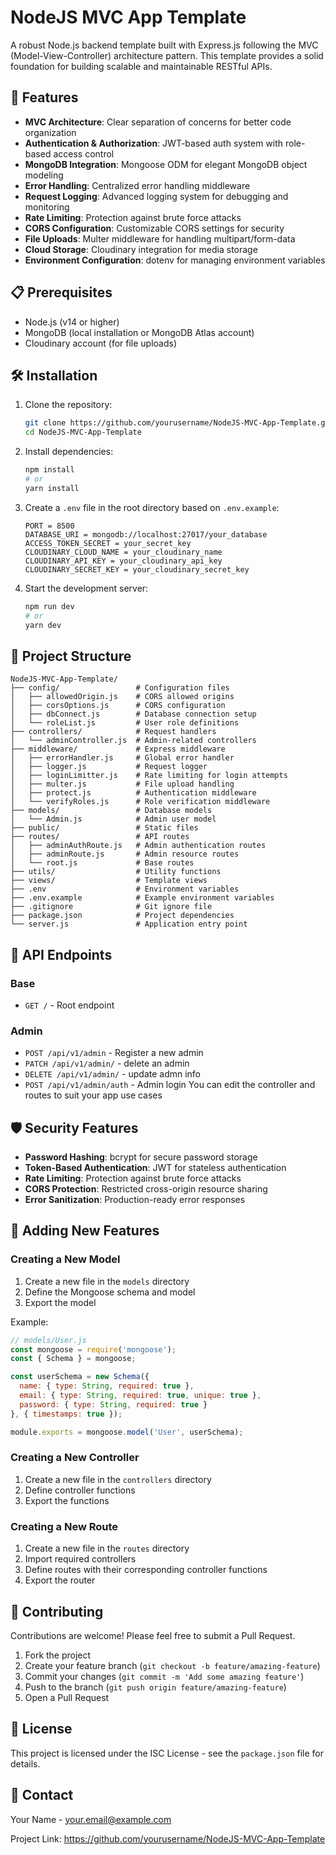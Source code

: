 # NodeJS MVC App Template

A robust Node.js backend template built with Express.js following the MVC (Model-View-Controller) architecture pattern. This template provides a solid foundation for building scalable and maintainable RESTful APIs.

## 🚀 Features

- **MVC Architecture**: Clear separation of concerns for better code organization
- **Authentication & Authorization**: JWT-based auth system with role-based access control
- **MongoDB Integration**: Mongoose ODM for elegant MongoDB object modeling
- **Error Handling**: Centralized error handling middleware
- **Request Logging**: Advanced logging system for debugging and monitoring
- **Rate Limiting**: Protection against brute force attacks
- **CORS Configuration**: Customizable CORS settings for security
- **File Uploads**: Multer middleware for handling multipart/form-data
- **Cloud Storage**: Cloudinary integration for media storage
- **Environment Configuration**: dotenv for managing environment variables

## 📋 Prerequisites

- Node.js (v14 or higher)
- MongoDB (local installation or MongoDB Atlas account)
- Cloudinary account (for file uploads)

## 🛠️ Installation

1. Clone the repository:
   ```bash
   git clone https://github.com/yourusername/NodeJS-MVC-App-Template.git
   cd NodeJS-MVC-App-Template
   ```

2. Install dependencies:
   ```bash
   npm install
   # or
   yarn install
   ```

3. Create a `.env` file in the root directory based on `.env.example`:
   ```
   PORT = 8500
   DATABASE_URI = mongodb://localhost:27017/your_database
   ACCESS_TOKEN_SECRET = your_secret_key
   CLOUDINARY_CLOUD_NAME = your_cloudinary_name
   CLOUDINARY_API_KEY = your_cloudinary_api_key
   CLOUDINARY_SECRET_KEY = your_cloudinary_secret_key
   ```

4. Start the development server:
   ```bash
   npm run dev
   # or
   yarn dev
   ```

## 📁 Project Structure

```
NodeJS-MVC-App-Template/
├── config/                 # Configuration files
│   ├── allowedOrigin.js    # CORS allowed origins
│   ├── corsOptions.js      # CORS configuration
│   ├── dbConnect.js        # Database connection setup
│   └── roleList.js         # User role definitions
├── controllers/            # Request handlers
│   └── adminController.js  # Admin-related controllers
├── middleware/             # Express middleware
│   ├── errorHandler.js     # Global error handler
│   ├── logger.js           # Request logger
│   ├── loginLimitter.js    # Rate limiting for login attempts
│   ├── multer.js           # File upload handling
│   ├── protect.js          # Authentication middleware
│   └── verifyRoles.js      # Role verification middleware
├── models/                 # Database models
│   └── Admin.js            # Admin user model
├── public/                 # Static files
├── routes/                 # API routes
│   ├── adminAuthRoute.js   # Admin authentication routes
│   ├── adminRoute.js       # Admin resource routes
│   └── root.js             # Base routes
├── utils/                  # Utility functions
├── views/                  # Template views
├── .env                    # Environment variables
├── .env.example            # Example environment variables
├── .gitignore              # Git ignore file
├── package.json            # Project dependencies
└── server.js               # Application entry point
```

## 🔌 API Endpoints

### Base
- `GET /` - Root endpoint

### Admin
- `POST /api/v1/admin` - Register a new admin
- `PATCH /api/v1/admin/` - delete an admin
- `DELETE /api/v1/admin/` - update admn info
- `POST /api/v1/admin/auth` - Admin login
You can edit the controller and routes to suit your app use cases

## 🛡️ Security Features

- **Password Hashing**: bcrypt for secure password storage
- **Token-Based Authentication**: JWT for stateless authentication
- **Rate Limiting**: Protection against brute force attacks
- **CORS Protection**: Restricted cross-origin resource sharing
- **Error Sanitization**: Production-ready error responses

## 🧩 Adding New Features

### Creating a New Model
1. Create a new file in the `models` directory
2. Define the Mongoose schema and model
3. Export the model

Example:
```javascript
// models/User.js
const mongoose = require('mongoose');
const { Schema } = mongoose;

const userSchema = new Schema({
  name: { type: String, required: true },
  email: { type: String, required: true, unique: true },
  password: { type: String, required: true }
}, { timestamps: true });

module.exports = mongoose.model('User', userSchema);
```

### Creating a New Controller
1. Create a new file in the `controllers` directory
2. Define controller functions
3. Export the functions

### Creating a New Route
1. Create a new file in the `routes` directory
2. Import required controllers
3. Define routes with their corresponding controller functions
4. Export the router

## 🤝 Contributing

Contributions are welcome! Please feel free to submit a Pull Request.

1. Fork the project
2. Create your feature branch (`git checkout -b feature/amazing-feature`)
3. Commit your changes (`git commit -m 'Add some amazing feature'`)
4. Push to the branch (`git push origin feature/amazing-feature`)
5. Open a Pull Request

## 📝 License

This project is licensed under the ISC License - see the `package.json` file for details.

## 📧 Contact

Your Name - your.email@example.com

Project Link: https://github.com/yourusername/NodeJS-MVC-App-Template 